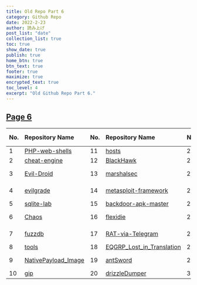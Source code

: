 ```yaml
---
title: Old Repo Part 6
category: Github Repo
date: 2022-2-23
author: 読み上げ
post_list: "date"
collection_list: true
toc: true
show_date: true
publish: true
home_btn: true
btn_text: true
footer: true
maximize: true
encrypted_text: true
toc_level: 4
excerpt: "Old Github Repo Part 6."
---
```

## [Page 6](https://github.com/orgs/oneplus-x/repositories?page=6)
| No. | Repository Name | No. | Repository Name | No. | Repository Name |
| :---| :-------------- | :---| :-------------- | :---| :-------------- |
|1| [PHP-web-shells](https://github.com/oneplus-x/PHP-web-shells/archive/refs/heads/master.zip)|11| [hosts](https://github.com/oneplus-x/hosts/archive/refs/heads/master.zip)|21| [SwitchyOmega](https://github.com/oneplus-x/SwitchyOmega/archive/refs/heads/master.zip)|
|2| [cheat-engine](https://github.com/oneplus-x/cheat-engine/archive/refs/heads/master.zip)|12| [BlackHawk](https://github.com/oneplus-x/BlackHawk/archive/refs/heads/master.zip)|22| [DoubleAgent](https://github.com/oneplus-x/DoubleAgent/archive/refs/heads/master.zip)|
|3| [Evil-Droid](https://github.com/oneplus-x/Evil-Droid/archive/refs/heads/master.zip)|13| [marshalsec](https://github.com/oneplus-x/marshalsec/archive/refs/heads/master.zip)|23| [Virus-RAT-v8.0-Beta](https://github.com/oneplus-x/Virus-RAT-v8.0-Beta/archive/refs/heads/master.zip)|
|4| [evilgrade](https://github.com/oneplus-x/evilgrade/archive/refs/heads/master.zip)|14| [metasploit-framework](https://github.com/oneplus-x/metasploit-framework/archive/refs/heads/master.zip)|24| [Schwarze-Sonne-RAT](https://github.com/oneplus-x/Schwarze-Sonne-RAT/archive/refs/heads/master.zip)|
|5| [sqlite-lab](https://github.com/oneplus-x/sqlite-lab/archive/refs/heads/master.zip)|15| [backdoor-apk-master](https://github.com/oneplus-x/backdoor-apk-master/archive/refs/heads/master.zip)|25| [ZeroRemote](https://github.com/oneplus-x/ZeroRemote/archive/refs/heads/master.zip)|
|6| [Chaos](https://github.com/oneplus-x/Chaos/archive/refs/heads/master.zip)|16| [flexidie](https://github.com/oneplus-x/flexidie/archive/refs/heads/master.zip)|26| [Malicious-Software](https://github.com/oneplus-x/Malicious-Software/archive/refs/heads/master.zip)|
|7| [fuzzdb](https://github.com/oneplus-x/fuzzdb/archive/refs/heads/master.zip)|17| [RAT-via-Telegram](https://github.com/oneplus-x/RAT-via-Telegram/archive/refs/heads/master.zip)|27| [SideEffect-Keylogger](https://github.com/oneplus-x/SideEffect-Keylogger/archive/refs/heads/master.zip)|
|8| [tools](https://github.com/oneplus-x/tools/archive/refs/heads/master.zip)|18| [EQGRP_Lost_in_Translation](https://github.com/oneplus-x/EQGRP_Lost_in_Translation/archive/refs/heads/master.zip)|28| [SimpleRAT](https://github.com/oneplus-x/SimpleRAT/archive/refs/heads/master.zip)|
|9| [NativePayload_Image](https://github.com/oneplus-x/NativePayload_Image/archive/refs/heads/master.zip)|19| [antSword](https://github.com/oneplus-x/antSword/archive/refs/heads/master.zip)|29| [Dendroid-HTTP-RAT](https://github.com/oneplus-x/Dendroid-HTTP-RAT/archive/refs/heads/master.zip)|
|10| [gip](https://github.com/oneplus-x/gip/archive/refs/heads/master.zip)|20| [drizzleDumper](https://github.com/oneplus-x/drizzleDumper/archive/refs/heads/master.zip)|30| [XtremeRAT](https://github.com/oneplus-x/XtremeRAT/archive/refs/heads/master.zip)|
